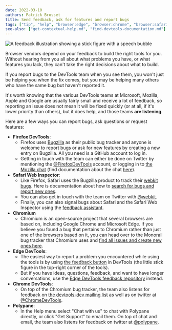 ```yaml
---
date: 2022-03-10
authors: Patrick Brosset
title: Send feedback, ask for features and report bugs
tags: ["tip", "help", "browser:edge", "browser:chrome", "browser:safari", "browser:firefox", "browser:polypane"]
see-also: ["get-contextual-help.md", "find-devtools-documentation.md"]
---
```

![A feedback illustration showing a stick figure with a speech bubble](../../assets/img/send-feedback-about-devtools.png)

Browser vendors depend on your feedback to build the right tools for you. Without hearing from you all about what problems you have, or what features you lack, they can't take the right decisions about what to build.

If you report bugs to the DevTools team when you see them, you won't just be helping you when the fix comes, but you may be helping many others who have the same bug but haven't reported it.

It's worth knowing that the various DevTools teams at Microsoft, Mozilla, Apple and Google are usually fairly small and receive a lot of feedback, so reporting an issue does not mean it will be fixed quickly (or at all, if it's lower priority than others), but it does help, and those teams **are listening**.

Here are a few ways you can report bugs, ask questions or request features:

* **Firefox DevTools**:
  * Firefox uses [Bugzilla](https://bugzilla.mozilla.org/) as their public bug tracker and anyone is welcome to report bugs or ask for new features by creating a new entry on Bugzilla. All you need is a GitHub account to log in.
  * Getting in touch with the team can either be done on Twitter by mentioning the [@FirefoxDevTools](https://twitter.com/FirefoxDevTools) account, or logging in to [the Mozilla chat](https://chat.mozilla.org) (find documentation about the chat [here](https://wiki.mozilla.org/Matrix)).
* **Safari Web Inspector**:
  * Like Firefox, Safari uses the Bugzilla product to track their [webkit bugs](https://bugs.webkit.org/). Here is documentation about how to [search for bugs and report new ones](https://webkit.org/reporting-bugs/).
  * You can also get in touch with the team on Twitter with [@webkit](https://twitter.com/webkit).
  * Finally, you can also signal bugs about Safari and the Safari Web Inspector using the [feedback assistant](https://developer.apple.com/bug-reporting/).
* **Chromium**
  * Chromium is an open-source project that several browsers are based on, including Google Chrome and Microsoft Edge. If you believe you found a bug that pertains to Chromium rather than just one of the browsers based on it, you can head over to the Monorail bug tracker that Chromium uses and [find all issues and create new ones here](https://bugs.chromium.org/p/chromium/issues/list).
* **Edge DevTools**:
  * The easiest way to report a problem you encountered while using the tools is by using [the feedback button](https://docs.microsoft.com/microsoft-edge/devtools-guide-chromium/contact#use-the-send-feedback-window) in DevTools (the little stick figure in the top-right corner of the tools).
  * But if you have ideas, questions, feedback, and want to have longer conversations, use the [Edge DevTools feedback repository](https://github.com/MicrosoftEdge/DevTools/) instead.
* **Chrome DevTools**:
  * On top of the Chromium bug tracker, the team also listens for feedback on [the devtools-dev mailing list](https://www.chromium.org/teams/devtools) as well as on twitter at [@ChromeDevTools](https://twitter.com/ChromeDevTools).
* **Polypane**:
    * In the Help menu select "Chat with us" to chat with Polypane directly, or click "Get Support" to email them. On top of chat and email, the team also listens for feedback on twitter at [@polypane](https://twitter.com/Polypane).
